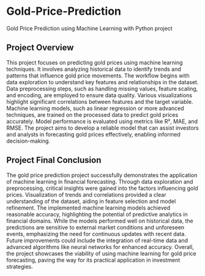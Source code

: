 # Gold-Price-Prediction
Gold Price Prediction using Machine Learning with Python project

## Project Overview
This project focuses on predicting gold prices using machine learning techniques. It involves analyzing historical data to identify trends and patterns that influence gold price movements. The workflow begins with data exploration to understand key features and relationships in the dataset. Data preprocessing steps, such as handling missing values, feature scaling, and encoding, are employed to ensure data quality. Various visualizations highlight significant correlations between features and the target variable. Machine learning models, such as linear regression or more advanced techniques, are trained on the processed data to predict gold prices accurately. Model performance is evaluated using metrics like R², MAE, and RMSE. The project aims to develop a reliable model that can assist investors and analysts in forecasting gold prices effectively, enabling informed decision-making.

## Project Final Conclusion
The gold price prediction project successfully demonstrates the application of machine learning in financial forecasting. Through data exploration and preprocessing, critical insights were gained into the factors influencing gold prices. Visualization of trends and correlations provided a clear understanding of the dataset, aiding in feature selection and model refinement. The implemented machine learning models achieved reasonable accuracy, highlighting the potential of predictive analytics in financial domains. While the models performed well on historical data, the predictions are sensitive to external market conditions and unforeseen events, emphasizing the need for continuous updates with recent data. Future improvements could include the integration of real-time data and advanced algorithms like neural networks for enhanced accuracy. Overall, the project showcases the viability of using machine learning for gold price forecasting, paving the way for its practical application in investment strategies.




